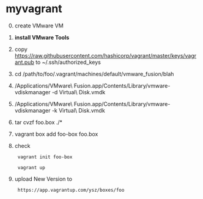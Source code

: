 # myvagrant

0. create VMware VM

1. **install VMware Tools**

2. copy https://raw.githubusercontent.com/hashicorp/vagrant/master/keys/vagrant.pub to ~/.ssh/authorized_keys

3. cd /path/to/foo/.vagrant/machines/default/vmware_fusion/blah

4. /Applications/VMware\ Fusion.app/Contents/Library/vmware-vdiskmanager -d Virtual\ Disk.vmdk

5. /Applications/VMware\ Fusion.app/Contents/Library/vmware-vdiskmanager -k Virtual\ Disk.vmdk

3. tar cvzf foo.box ./*

4. vagrant box add foo-box foo.box

5. check

        vagrant init foo-box
        
        vagrant up 

6. upload New Version to

        https://app.vagrantup.com/ysz/boxes/foo

